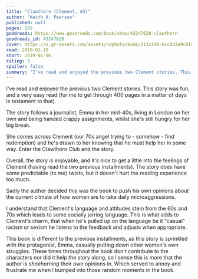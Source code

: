 ```yaml
---
title: "Clawthorn (Clement, #3)"
author: "Keith A. Pearson"
published: null
pages: 505
goodreads: https://www.goodreads.com/book/show/43247628-clawthorn
goodreads_id: 43247628
cover: https://s.gr-assets.com/assets/nophoto/book/111x148-bcc042a9c91a29c1d680899eff700a03.png
read: 2019-01-10
start: 2019-01-06
rating: 3
spoiler: false
summary: "I've read and enjoyed the previous two Clement stories. This story was fun, and a very easy read (for me to get through 400 pages in a matter of days is testament to that)."
---
```


I've read and enjoyed the previous two Clement stories. This story was fun, and a very easy read (for me to get through 400 pages in a matter of days is testament to that).  
  
The story follows a journalist, Emma in her mid-40s, living in London on her own and being handed crappy assignments, whilst she's still hungry for her big break.  
  
She comes across Clement (our 70s angel trying to - somehow - find redemption) and he's drawn to her knowing that he must help her in some way. Enter the Clawthorn Club and the story.  
  
Overall, the story is enjoyable, and it's nice to get a little into the feelings of Clement (having read the two previous installments). The story does have some predictable (to me) twists, but it doesn't hurt the reading experience too much.  
  
Sadly the author decided this was the book to push his own opinions about the current climate of how women are to take daily microaggressions.  
  
I understand that Clement's language and attitudes stem from the 60s and 70s which leads to some socially jarring language. This is what adds to Clement's charm, that when he's pulled up on the language be it "casual" racism or sexism he listens to the feedback and adjusts when appropriate.  
  
This book is different to the previous installments, as this story is sprinkled with the protagonist, Emma, casually putting down other women's own struggles. These times throughout the book don't contribute to the characters nor did it help the story along, so I sense this is more that the author is _shoehorning_ their own opinions in. Which served to annoy and frustrate me when I bumped into those random moments in the book.
